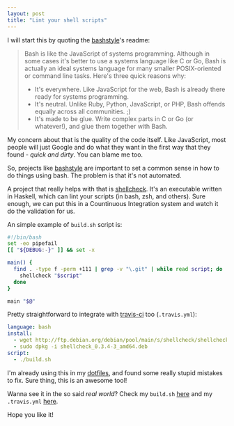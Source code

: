 ```yaml
---
layout: post
title: "Lint your shell scripts"
---
```


I will start this by quoting the [bashstyle][bashstyle]'s readme:

> Bash is like the JavaScript of systems programming. Although in some cases
> it's better to use a systems language like C or Go, Bash is actually an ideal
> systems language for many smaller POSIX-oriented or command line tasks.
> Here's three quick reasons why:
>
> - It's everywhere. Like JavaScript for the web, Bash is already there ready
> for systems programming.
> - It's neutral. Unlike Ruby, Python, JavaScript, or PHP, Bash offends equally
> across all communities. ;)
> - It's made to be glue. Write complex parts in C or Go (or whatever!), and
> glue them together with Bash.

My concern about that is the quality of the code itself. Like JavaScript,
most people will just Google and do what they want in the first way that they
found - _quick and dirty_. You can blame me too.

So, projects like [bashstyle][bashstyle] are important to set a common sense
in how to do things using bash. The problem is that it's not automated.

A project that really helps with that is [shellcheck][shellcheck]. It's an
executable written in Haskell, which can lint your scripts (in bash, zsh, and
others). Sure enough, we can put this in a Countinuous Integration system and
watch it do the validation for us.

An simple example of `build.sh` script is:

```bash
#!/bin/bash
set -eo pipefail
[[ "${DEBUG:-}" ]] && set -x

main() {
  find . -type f -perm +111 | grep -v "\.git" | while read script; do
    shellcheck "$script"
  done
}

main "$@"
```

Pretty straightforward to integrate with [travis-ci](http://travis-ci.org) too
(`.travis.yml`):

```yaml
language: bash
install:
  - wget http://ftp.debian.org/debian/pool/main/s/shellcheck/shellcheck_0.3.4-3_amd64.deb
  - sudo dpkg -i shellcheck_0.3.4-3_amd64.deb
script:
  - ./build.sh
```

I'm already using this in my [dotfiles][dotfiles], and found some really stupid
mistakes to fix. Sure thing, this is an awesome tool!

Wanna see it in the so said _real world_? Check my `build.sh`
[here](https://github.com/caarlos0/dotfiles/blob/master/build.sh) and my
`.travis.yml`
[here](https://github.com/caarlos0/dotfiles/blob/master/.travis.yml).

Hope you like it!

[bashstyle]: https://github.com/progrium/bashstyle
[shellcheck]: https://github.com/koalaman/shellcheck
[dotfiles]: https://github.com/caarlos0/dotfiles
